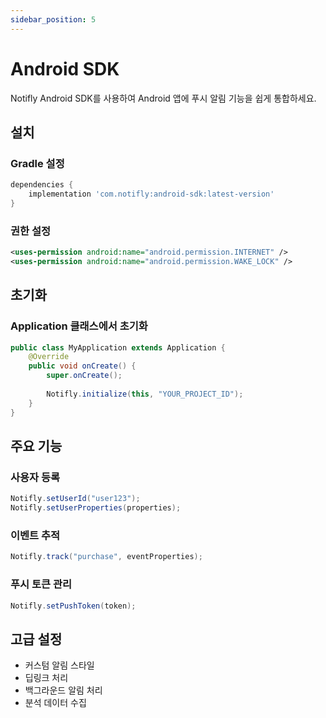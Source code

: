 ```yaml
---
sidebar_position: 5
---
```


# Android SDK

Notifly Android SDK를 사용하여 Android 앱에 푸시 알림 기능을 쉽게 통합하세요.

## 설치

### Gradle 설정

```gradle
dependencies {
    implementation 'com.notifly:android-sdk:latest-version'
}
```

### 권한 설정

```xml
<uses-permission android:name="android.permission.INTERNET" />
<uses-permission android:name="android.permission.WAKE_LOCK" />
```

## 초기화

### Application 클래스에서 초기화

```java
public class MyApplication extends Application {
    @Override
    public void onCreate() {
        super.onCreate();
        
        Notifly.initialize(this, "YOUR_PROJECT_ID");
    }
}
```

## 주요 기능

### 사용자 등록
```java
Notifly.setUserId("user123");
Notifly.setUserProperties(properties);
```

### 이벤트 추적
```java
Notifly.track("purchase", eventProperties);
```

### 푸시 토큰 관리
```java
Notifly.setPushToken(token);
```

## 고급 설정

- 커스텀 알림 스타일
- 딥링크 처리
- 백그라운드 알림 처리
- 분석 데이터 수집